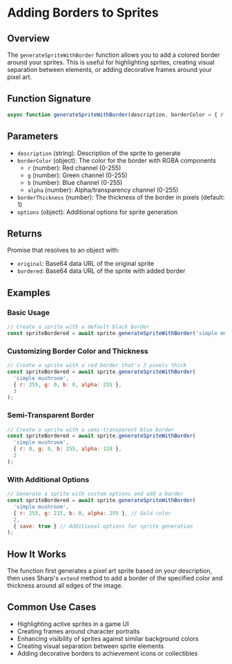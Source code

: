 # Adding Borders to Sprites

## Overview
The `generateSpriteWithBorder` function allows you to add a colored border around your sprites. This is useful for highlighting sprites, creating visual separation between elements, or adding decorative frames around your pixel art.

## Function Signature
```javascript
async function generateSpriteWithBorder(description, borderColor = { r: 0, g: 0, b: 0, alpha: 255 }, borderThickness = 1, options = {})
```

## Parameters
- `description` (string): Description of the sprite to generate
- `borderColor` (object): The color for the border with RGBA components
  - `r` (number): Red channel (0-255)
  - `g` (number): Green channel (0-255)
  - `b` (number): Blue channel (0-255)
  - `alpha` (number): Alpha/transparency channel (0-255)
- `borderThickness` (number): The thickness of the border in pixels (default: 1)
- `options` (object): Additional options for sprite generation

## Returns
Promise that resolves to an object with:
- `original`: Base64 data URL of the original sprite
- `bordered`: Base64 data URL of the sprite with added border

## Examples

### Basic Usage
```javascript
// Create a sprite with a default black border
const spriteBordered = await sprite.generateSpriteWithBorder('simple mushroom');
```

### Customizing Border Color and Thickness
```javascript
// Create a sprite with a red border that's 3 pixels thick
const spriteBordered = await sprite.generateSpriteWithBorder(
  'simple mushroom',
  { r: 255, g: 0, b: 0, alpha: 255 },
  3
);
```

### Semi-Transparent Border
```javascript
// Create a sprite with a semi-transparent blue border
const spriteBordered = await sprite.generateSpriteWithBorder(
  'simple mushroom',
  { r: 0, g: 0, b: 255, alpha: 128 },
  2
);
```

### With Additional Options
```javascript
// Generate a sprite with custom options and add a border
const spriteBordered = await sprite.generateSpriteWithBorder(
  'simple mushroom',
  { r: 255, g: 215, b: 0, alpha: 255 }, // Gold color
  2,
  { save: true } // Additional options for sprite generation
);
```

## How It Works
The function first generates a pixel art sprite based on your description, then uses Sharp's `extend` method to add a border of the specified color and thickness around all edges of the image.

## Common Use Cases
- Highlighting active sprites in a game UI
- Creating frames around character portraits
- Enhancing visibility of sprites against similar background colors
- Creating visual separation between sprite elements
- Adding decorative borders to achievement icons or collectibles